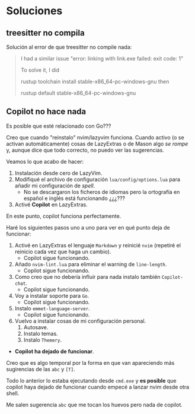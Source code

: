 # Soluciones

## treesitter no compila

Solución al error de que treesitter no compile nada:

> I had a similar issue "error: linking with link.exe failed: exit code: 1"
>
> To solve it, I did
>
> rustup toolchain install stable-x86_64-pc-windows-gnu
> then
>
> rustup default stable-x86_64-pc-windows-gnu

## Copilot no hace nada

Es posible que esté relacionado con Go???

Creo que cuando "reinstalo" nvim/lazyvim funciona. Cuando activo (o se activan automáticamente) cosas de LazyExtras o de Mason algo _se rompe_ y, aunque dice que todo correcto, no puedo ver las sugerencias.

Veamos lo que acabo de hacer:

1. Instalación desde cero de LazyVim.
2. Modifiqué el archivo de configuración `lua/config/options.lua` para añadir mi configuración de _spell_.
   - No se descargaron los ficheros de idiomas pero la ortografía en español e inglés está funcionando ¿¿¿???
3. Activé **Copilot** en LazyExtras.

En este punto, copilot funciona perfectamente.

Haré los siguientes pasos uno a uno para ver en qué punto deja de funcionar:

1. Activé en LazyExtras el lenguaje `Markdown` y reinicié `nvim` (repetiré el reinicio cada vez que haga un cambio).
   - Copilot sigue funcionando.
2. Añado `nvim-lint.lua` para eliminar el warning de `line-length`.
   - Copilot sigue funcionando.
3. Como creo que no debería influir para nada instalo también `Copilot-chat`.
   - Copilot sigue funcionando.
4. Voy a instalar soporte para `Go`.
   - Copilot sigue funcionando.
5. Instalo `emmet-language-server`.
   - Copilot sigue funcionando.
6. Vuelvo a instalar cosas de mi configuración personal.
   1. Autosave.
   2. Instalo temas.
   3. Instalo `Themery`.

- **Copilot ha dejado de funcionar**.

Creo que es algo temporal por la forma en que van apareciendo más sugirencias de las `abc` y `[T]`.

Todo lo anterior lo estaba ejecutando desde `cmd.exe` y **es posible** que copilot haya dejado de funcionar cuando empecé a lanzar nvim desde otra shell.

Me salen sugerencia `abc` que me tocan los huevos pero nada de copilot.
